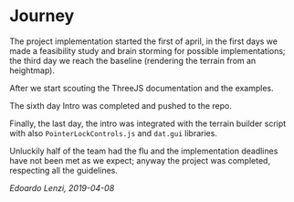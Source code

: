 # Journey

The project implementation started the first of april, in the first days we made 
a feasibility study and brain storming for possible implementations; the third day we reach the 
baseline (rendering the terrain from an heightmap).

After we start scouting the ThreeJS documentation and the examples.

The sixth day Intro was completed and pushed to the repo.

Finally, the last day, the intro was integrated with the terrain builder script 
with also `PointerLockControls.js` and `dat.gui` libraries.

Unluckily half of the team had the flu and the implementation deadlines have not been met as we expect;
anyway the project was completed, respecting all the guidelines.

*Edoardo Lenzi, 2019-04-08*